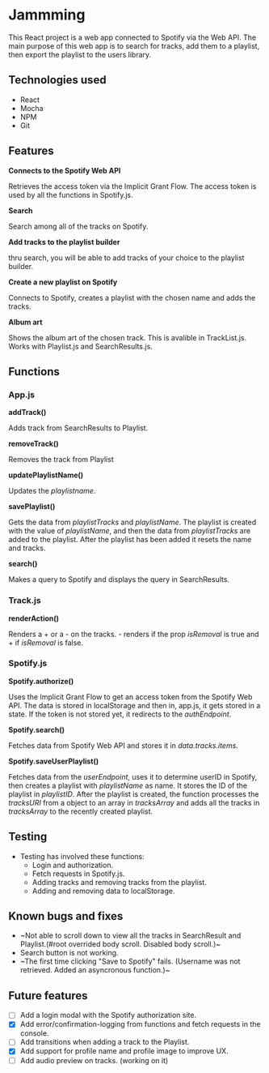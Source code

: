 # Jammming

This React project is a web app connected to Spotify via the Web API. 
The main purpose of this web app is to search for tracks, add them to a playlist, then export the playlist to the users library.

## Technologies used
- React
- Mocha
- NPM
- Git

## Features
**Connects to the Spotify Web API**
    
Retrieves the access token via the Implicit Grant Flow. 
The access token is used by all the functions in Spotify.js.

**Search**

Search among all of the tracks on Spotify.
    
**Add tracks to the playlist builder**
    
thru search, you will be able to add tracks of your choice to the playlist builder. 
    
**Create a new playlist on Spotify**
    
Connects to Spotify, creates a playlist with the chosen name and adds the tracks.

**Album art**

Shows the album art of the chosen track. This is avalible in TrackList.js. 
Works with Playlist.js and SearchResults.js.

## Functions
### App.js
**addTrack()**
    
Adds track from SearchResults to Playlist.

**removeTrack()**
    
Removes the track from Playlist

**updatePlaylistName()**
    
Updates the *playlistname*.

**savePlaylist()**

Gets the data from *playlistTracks* and *playlistName*. The playlist is created with the value of *playlistName*, and then the data from *playlistTracks* are added to the playlist.
After the playlist has been added it resets the name and tracks. 

**search()**

Makes a query to Spotify and displays the query in SearchResults.

### Track.js
**renderAction()**

Renders a + or a - on the tracks. - renders if the prop *isRemoval* is true and + if *isRemoval* is false.

### Spotify.js
**Spotify.authorize()**

Uses the Implicit Grant Flow to get an access token from the Spotify Web API. The data is stored in localStorage and then in, app.js, it gets stored in a state.
If the token is not stored yet, it redirects to the *authEndpoint*. 

**Spotify.search()**

Fetches data from Spotify Web API and stores it in *data.tracks.items*.

**Spotify.saveUserPlaylist()**

Fetches data from the *userEndpoint*, uses it to determine userID in Spotify, then creates a playlist with *playlistName* as name. It stores the ID of the playlist in *playlistID*. After the playlist is created, the function processes the *tracksURI* from a object to an array in *tracksArray* and adds all the tracks in *tracksArray* to the recently created playlist.


## Testing

- Testing has involved these functions:
  - Login and authorization.
  - Fetch requests in Spotify.js.
  - Adding tracks and removing tracks from the playlist.
  - Adding and removing data to localStorage.


## Known bugs and fixes
- ~Not able to scroll down to view all the tracks in SearchResult and Playlist.(#root overrided body scroll. Disabled body scroll.)~
- Search button is not working.
- ~The first time clicking "Save to Spotify" fails. (Username was not retrieved. Added an asyncronous function.)~

## Future features
- [ ] Add a login modal with the Spotify authorization site. 
- [x] Add error/confirmation-logging from functions and fetch requests in the console.
- [ ] Add transitions when adding a track to the Playlist.
- [x] Add support for profile name and profile image to improve UX.
- [ ] Add audio preview on tracks. (working on it)